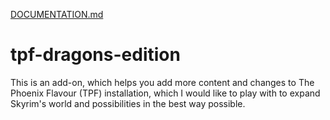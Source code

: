 [DOCUMENTATION.md](https://github.com/DragonBlame/tpf-dragons-edition/files/7020856/DOCUMENTATION.md)
# tpf-dragons-edition
﻿This is an add-on, which helps you add more content and changes to The Phoenix Flavour (TPF) installation, which I would like to play with to expand Skyrim's world and possibilities in the best way possible.
